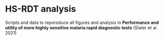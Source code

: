 # HS-RDT analysis

Scripts and data to reporoduce all figures and analysis in **Performance and utility of more highly sensitive malaria rapid diagnostic tests** (Slater et al. 2021) 
